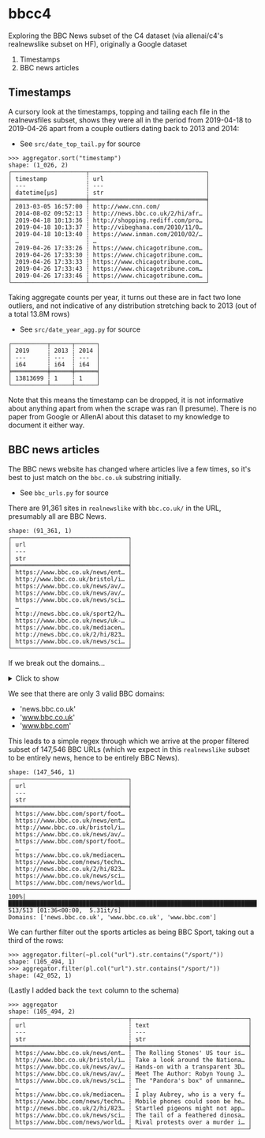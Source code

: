 # bbcc4

Exploring the BBC News subset of the C4 dataset (via allenai/c4's realnewslike subset on HF),
originally a Google dataset

1. Timestamps
2. BBC news articles

## Timestamps

A cursory look at the timestamps, topping and tailing each file in the realnewsfiles subset, shows
they were all in the period from 2019-04-18 to 2019-04-26 apart from a couple outliers dating back to 2013 and 2014:

- See `src/date_top_tail.py` for source

```
>>> aggregator.sort("timestamp")
shape: (1_026, 2)
┌─────────────────────┬─────────────────────────────────┐
│ timestamp           ┆ url                             │
│ ---                 ┆ ---                             │
│ datetime[μs]        ┆ str                             │
╞═════════════════════╪═════════════════════════════════╡
│ 2013-03-05 16:57:00 ┆ http://www.cnn.com/             │
│ 2014-08-02 09:52:13 ┆ http://news.bbc.co.uk/2/hi/afr… │
│ 2019-04-18 10:13:36 ┆ http://shopping.rediff.com/pro… │
│ 2019-04-18 10:13:37 ┆ http://vibeghana.com/2010/11/0… │
│ 2019-04-18 10:13:40 ┆ https://www.inman.com/2010/02/… │
│ …                   ┆ …                               │
│ 2019-04-26 17:33:26 ┆ https://www.chicagotribune.com… │
│ 2019-04-26 17:33:30 ┆ https://www.chicagotribune.com… │
│ 2019-04-26 17:33:33 ┆ https://www.chicagotribune.com… │
│ 2019-04-26 17:33:43 ┆ https://www.chicagotribune.com… │
│ 2019-04-26 17:33:46 ┆ https://www.chicagotribune.com… │
└─────────────────────┴─────────────────────────────────┘
```

Taking aggregate counts per year, it turns out these are in fact two lone outliers, and not
indicative of any distribution stretching back to 2013 (out of a total 13.8M rows)

- See `src/date_year_agg.py` for source

```
┌──────────┬──────┬──────┐
│ 2019     ┆ 2013 ┆ 2014 │
│ ---      ┆ ---  ┆ ---  │
│ i64      ┆ i64  ┆ i64  │
╞══════════╪══════╪══════╡
│ 13813699 ┆ 1    ┆ 1    │
└──────────┴──────┴──────┘
```

Note that this means the timestamp can be dropped, it is not informative about anything apart from
when the scrape was ran (I presume). There is no paper from Google or AllenAI about this dataset to
my knowledge to document it either way.

## BBC news articles

The BBC news website has changed where articles live a few times, so it's best to just match on
the `bbc.co.uk` substring initially.

- See `bbc_urls.py` for source

There are 91,361 sites in `realnewslike` with `bbc.co.uk/` in the URL, presumably all are BBC News.

```
shape: (91_361, 1)
┌─────────────────────────────────┐
│ url                             │
│ ---                             │
│ str                             │
╞═════════════════════════════════╡
│ https://www.bbc.co.uk/news/ent… │
│ http://www.bbc.co.uk/bristol/i… │
│ https://www.bbc.co.uk/news/av/… │
│ https://www.bbc.co.uk/news/av/… │
│ https://www.bbc.co.uk/news/sci… │
│ …                               │
│ http://news.bbc.co.uk/sport2/h… │
│ https://www.bbc.co.uk/news/uk-… │
│ https://www.bbc.co.uk/mediacen… │
│ http://news.bbc.co.uk/2/hi/823… │
│ https://www.bbc.co.uk/news/sci… │
└─────────────────────────────────┘
```

If we break out the domains...

<details><summary>Click to show</summary>

```py
>>> domain_capture = r"https?://([^/?]+)"
>>> pprint(aggregator.sort("url")["url"].str.extract(domain_capture).unique().to_list())
['archiveservices.tools.bbc.co.uk',
 'bbcthree-web-server.api.bbc.co.uk',
 'careershub.bbc.co.uk',
 'careerssearch.bbc.co.uk',
 'ethics.virt.ch.bbc.co.uk',
 'genome.ch.bbc.co.uk',
 'hevc.kw.bbc.co.uk',
 'news.bbc.co.uk',
 'newsbeat-explains.ch.bbc.co.uk',
 'peakyblinders.ch.bbc.co.uk',
 'react.ch.bbc.co.uk',
 'support.bbc.co.uk',
 'swap.stanford.edu',
 'thira.ch.bbc.co.uk',
 'waveform.prototyping.bbc.co.uk',
 'webaudio.prototyping.bbc.co.uk',
 'writersroom.external.bbc.co.uk',
 'wscareerssearch.bbc.co.uk',
 'www.bbc.co.uk',
 'www.bbc.com',
 'www.reuters.com']
```

</details>

We see that there are only 3 valid BBC domains:

- 'news.bbc.co.uk'
- 'www.bbc.co.uk'
- 'www.bbc.com'

This leads to a simple regex through which we arrive at the proper filtered subset of 147,546 BBC URLs
(which we expect in this `realnewslike` subset to be entirely news, hence to be entirely BBC News).

```
shape: (147_546, 1)
┌─────────────────────────────────┐
│ url                             │
│ ---                             │
│ str                             │
╞═════════════════════════════════╡
│ https://www.bbc.com/sport/foot… │
│ https://www.bbc.co.uk/news/ent… │
│ http://www.bbc.co.uk/bristol/i… │
│ https://www.bbc.co.uk/news/av/… │
│ https://www.bbc.com/sport/foot… │
│ …                               │
│ https://www.bbc.co.uk/mediacen… │
│ https://www.bbc.com/news/techn… │
│ http://news.bbc.co.uk/2/hi/823… │
│ https://www.bbc.co.uk/news/sci… │
│ https://www.bbc.com/news/world… │
└─────────────────────────────────┘
100%|███████████████████████████████████████████████████████████████████████████████████████████████████████████████████████████████████████████████████████████████████████████████████████████████████████████████████████| 513/513 [01:36<00:00,  5.31it/s]
Domains: ['news.bbc.co.uk', 'www.bbc.co.uk', 'www.bbc.com']
```

We can further filter out the sports articles as being BBC Sport, taking out a third of the rows:

```
>>> aggregator.filter(~pl.col("url").str.contains("/sport/"))
shape: (105_494, 1)
>>> aggregator.filter(pl.col("url").str.contains("/sport/"))
shape: (42_052, 1)
```

(Lastly I added back the `text` column to the schema)

```
>>> aggregator
shape: (105_494, 2)
┌─────────────────────────────────┬─────────────────────────────────┐
│ url                             ┆ text                            │
│ ---                             ┆ ---                             │
│ str                             ┆ str                             │
╞═════════════════════════════════╪═════════════════════════════════╡
│ https://www.bbc.co.uk/news/ent… ┆ The Rolling Stones' US tour is… │
│ http://www.bbc.co.uk/bristol/i… ┆ Take a look around the Nationa… │
│ https://www.bbc.co.uk/news/av/… ┆ Hands-on with a transparent 3D… │
│ https://www.bbc.co.uk/news/av/… ┆ Meet The Author: Robyn Young J… │
│ https://www.bbc.co.uk/news/sci… ┆ The "Pandora's box" of unmanne… │
│ …                               ┆ …                               │
│ https://www.bbc.co.uk/mediacen… ┆ I play Aubrey, who is a very f… │
│ https://www.bbc.com/news/techn… ┆ Mobile phones could soon be he… │
│ http://news.bbc.co.uk/2/hi/823… ┆ Startled pigeons might not app… │
│ https://www.bbc.co.uk/news/sci… ┆ The tail of a feathered dinosa… │
│ https://www.bbc.com/news/world… ┆ Rival protests over a murder i… │
└─────────────────────────────────┴─────────────────────────────────┘
```
